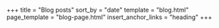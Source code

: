 +++
title = "Blog posts"
sort_by = "date"
template = "blog.html"
page_template = "blog-page.html"
insert_anchor_links = "heading"
+++